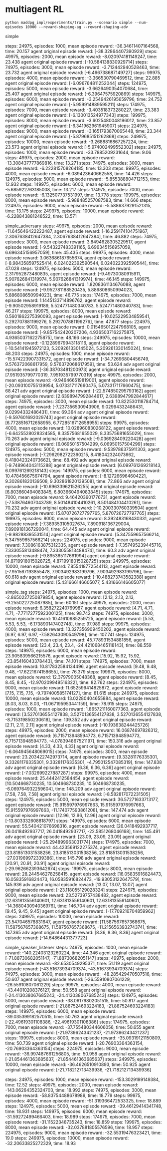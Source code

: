# multiagent RL

```
python maddpg_impl/experiments/train.py --scenario simple --num-episodes 10000 --reward-shaping-ag --reward-shaping-adv
```
simple

steps: 24975, episodes: 1000, mean episode reward: -36.34611407164568, time: 20.157
agent original episode reward: [-38.32864407390929]
steps: 49975, episodes: 2000, mean episode reward: -8.020974181149247, time: 23.438
agent original episode reward: [-10.584138830929714]
steps: 74975, episodes: 3000, mean episode reward: -3.712442940528463, time: 23.732
agent original episode reward: [-6.466738687149727]
steps: 99975, episodes: 4000, mean episode reward: -3.366530790469512, time: 22.885
agent original episode reward: [-6.096764811252044]
steps: 124975, episodes: 5000, mean episode reward: -3.6626490354070684, time: 25.407
agent original episode reward: [-6.39647575920869]
steps: 149975, episodes: 6000, mean episode reward: -3.2549426195659796, time: 24.752
agent original episode reward: [-5.959914889595211]
steps: 174975, episodes: 7000, mean episode reward: -3.403518373280227, time: 23.383
agent original episode reward: [-6.130013524977343]
steps: 199975, episodes: 8000, mean episode reward: -3.6025480048196012, time: 23.857
agent original episode reward: [-6.341962961945907]
steps: 224975, episodes: 9000, mean episode reward: -3.1651793870065448, time: 23.344
agent original episode reward: [-5.879685151262868]
steps: 249975, episodes: 10000, mean episode reward: -3.2688816867257224, time: 23.573
agent original episode reward: [-5.974002499552302]
steps: 24975, episodes: 1000, mean episode reward: -33.7885209231644, time: 9.06
steps: 49975, episodes: 2000, mean episode reward: -13.308437777869816, time: 13.271
steps: 74975, episodes: 3000, mean episode reward: -6.222815708264185, time: 13.303
steps: 99975, episodes: 4000, mean episode reward: -6.089423640662558, time: 14.426
steps: 124975, episodes: 5000, mean episode reward: -5.855388804712153, time: 12.932
steps: 149975, episodes: 6000, mean episode reward: -5.685922763185008, time: 13.217
steps: 174975, episodes: 7000, mean episode reward: -6.132507737531997, time: 13.778
steps: 199975, episodes: 8000, mean episode reward: -5.988485257087583, time: 14.666
steps: 224975, episodes: 9000, mean episode reward: -5.5886379291521315, time: 13.175
steps: 249975, episodes: 10000, mean episode reward: -6.228843881248522, time: 13.571

simple_adversary
steps: 49975, episodes: 2000, mean episode reward: -11.645646422222487, agent episode reward: [-16.259174104751967, 2.3067638412647384, 2.3067638412647384], time: 46.882
steps: 74975, episodes: 3000, mean episode reward: 3.8494628305229517, agent episode reward: [-9.543227483391165, 6.696345156957059, 6.696345156957059], time: 45.435
steps: 99975, episodes: 4000, mean episode reward: 3.063686187655674, agent episode reward: [-8.984358597525414, 6.024022392590544, 6.024022392590544], time: 47.028
steps: 124975, episodes: 5000, mean episode reward: 2.317952873480835, agent episode reward: [-9.49730080915911, 5.907626841319974, 5.907626841319974], time: 46.145
steps: 149975, episodes: 6000, mean episode reward: 1.8208361134676088, agent episode reward: [-9.952781188520435, 5.886808650994023, 5.886808650994023], time: 46.775
steps: 174975, episodes: 7000, mean episode reward: 1.1445133714896762, agent episode reward: [-9.90502958919189, 5.524771480340783, 5.524771480340783], time: 46.217
steps: 199975, episodes: 8000, mean episode reward: 0.5601862275390093, agent episode reward: [-10.025229534859541, 5.292707881199276, 5.292707881199276], time: 47.877
steps: 224975, episodes: 9000, mean episode reward: 0.015465012247968105, agent episode reward: [-9.857542420207206, 4.9365037162275875, 4.9365037162275875], time: 48.166
steps: 249975, episodes: 10000, mean episode reward: -0.12289679943118116, agent episode reward: [-10.54141945972123, 5.209261330145024, 5.209261330145024], time: 48.203
steps: 24975, episodes: 1000, mean episode reward: -15.574223907331572, agent episode reward: [-34.72696804456749, 9.576372068617959, 9.576372068617959], time: 53.624
adv agent original episode reward: [-36.38703481200973]
agent original episode reward: [7.951935799770319, 7.951935799770319]
steps: 49975, episodes: 2000, mean episode reward: -9.946466519819001, agent episode reward: [-20.093100755139954, 5.073317117660475, 5.073317117660475], time: 68.421
adv agent original episode reward: [-22.574850295793162]
agent original episode reward: [2.6398947992844617, 2.6398947992844617]
steps: 74975, episodes: 3000, mean episode reward: 10.822530118784714, agent episode reward: [-7.237356530943906, 9.02994332486431, 9.02994332486431], time: 69.364
adv agent original episode reward: [-9.597601692029743]
agent original episode reward: [6.7728516712658955, 6.7728516712658955]
steps: 99975, episodes: 4000, mean episode reward: 10.028960830268122, agent episode reward: [-6.6425528028324585, 8.33575681655029, 8.33575681655029], time: 70.263
adv agent original episode reward: [-9.036928409220428]
agent original episode reward: [6.06950157504299, 6.06950157504299]
steps: 124975, episodes: 5000, mean episode reward: 9.539786375911303, agent episode reward: [-7.2962982722360215, 8.418042324073662, 8.418042324073662], time: 68.492
adv agent original episode reward: [-9.748964043115288]
agent original episode reward: [6.099761269218143, 6.099761269218143]
steps: 149975, episodes: 6000, mean episode reward: 10.478456675674794, agent episode reward: [-8.127266964604221, 9.302861820139508, 9.302861820139508], time: 72.866
adv agent original episode reward: [-10.696339621526255]
agent original episode reward: [6.803660494083845, 6.803660494083845]
steps: 174975, episodes: 7000, mean episode reward: 9.464203601776731, agent episode reward: [-7.538764607043789, 8.501484104410261, 8.501484104410261], time: 70.232
adv agent original episode reward: [-10.200330760339504]
agent original episode reward: [5.870726727797765, 5.870726727797765]
steps: 199975, episodes: 8000, mean episode reward: 8.392483168430331, agent episode reward: [-7.389353105027674, 7.890918136729004, 7.890918136729004], time: 64.445
adv agent original episode reward: [-9.98288395531514]
agent original episode reward: [5.347559657566214, 5.347559657566214]
steps: 224975, episodes: 9000, mean episode reward: 7.3086163875312335, agent episode reward: [-7.357495239445716, 7.333055813488474, 7.333055813488474], time: 60.3
adv agent original episode reward: [-9.895365117661994]
agent original episode reward: [4.8719918015028725, 4.8719918015028725]
steps: 249975, episodes: 10000, mean episode reward: 7.855418772544113, agent episode reward: [-7.951567193855478, 7.903492983199796, 7.903492983199796], time: 60.618
adv agent original episode reward: [-10.488273743582388]
agent original episode reward: [5.431666146605077, 5.431666146605077]

simple_tag
steps: 24975, episodes: 1000, mean episode reward: -2.8650227250879854, agent episode reward: [2.13, 2.13, 2.13, -9.255022725087985], time: 60.151
steps: 49975, episodes: 2000, mean episode reward: 6.358272240769987, agent episode reward: [4.71, 4.71, 4.71, -7.7717277592300125], time: 98.742
steps: 74975, episodes: 3000, mean episode reward: 10.41610985259725, agent episode reward: [5.53, 5.53, 5.53, -6.173890147402748], time: 97.989
steps: 99975, episodes: 4000, mean episode reward: 13.327356909450202, agent episode reward: [6.97, 6.97, 6.97, -7.582643090549798], time: 107.741
steps: 124975, episodes: 5000, mean episode reward: 45.778931534881856, agent episode reward: [23.4, 23.4, 23.4, -24.421068465118143], time: 88.559
steps: 149975, episodes: 6000, mean episode reward: 23.905839566215576, agent episode reward: [15.92, 15.92, 15.92, -23.85416043378443], time: 74.101
steps: 174975, episodes: 7000, mean episode reward: 10.817832584134496, agent episode reward: [9.48, 9.48, 9.48, -17.6221674158655], time: 76.379
steps: 199975, episodes: 8000, mean episode reward: 12.37979005048368, agent episode reward: [8.45, 8.45, 8.45, -12.970209949516322], time: 82.762
steps: 224975, episodes: 9000, mean episode reward: 11.652599414825872, agent episode reward: [7.15, 7.15, 7.15, -9.797400585174127], time: 81.615
steps: 249975, episodes: 10000, mean episode reward: 13.02280404655884, agent episode reward: [8.03, 8.03, 8.03, -11.067195953441159], time: 78.915
steps: 24975, episodes: 1000, mean episode reward: 1.8657211160077363, agent episode reward: [3.5270136554127838, 3.5270136554127838, 3.5270136554127838, -8.715319850230618], time: 139.352
adv agent original episode reward: [2.11, 2.11, 2.11]
agent original episode reward: [-10.193638244425726]
steps: 49975, episodes: 2000, mean episode reward: 16.06874697826312, agent episode reward: [6.715713948594773, 6.715713948594773, 6.715713948594773, -4.078394867521197], time: 150.316
adv agent original episode reward: [4.33, 4.33, 4.33]
agent original episode reward: [-6.064945648069015]
steps: 74975, episodes: 3000, mean episode reward: 23.203422742973714, agent episode reward: [9.33281176335301, 9.33281176335301, 9.33281176335301, -4.795012547085319], time: 147.838
adv agent original episode reward: [6.36, 6.36, 6.36]
agent original episode reward: [-7.032699227887287]
steps: 99975, episodes: 4000, mean episode reward: 25.4442412584454, agent episode reward: [10.504668730235, 10.504668730235, 10.504668730235, -6.069764932259604], time: 148.209
adv agent original episode reward: [7.58, 7.58, 7.58]
agent original episode reward: [-8.582817072231505]
steps: 124975, episodes: 5000, mean episode reward: 36.57271633713177, agent episode reward: [15.915597976997663, 15.915597976997663, 15.915597976997663, -11.174077593861208], time: 147.474
adv agent original episode reward: [12.96, 12.96, 12.96]
agent original episode reward: [-13.803332608818797]
steps: 149975, episodes: 6000, mean episode reward: 55.540421076698316, agent episode reward: [26.0418492937717, 26.0418492937717, 26.0418492937717, -22.5851268046168], time: 145.491
adv agent original episode reward: [23.09, 23.09, 23.09]
agent original episode reward: [-25.294899963031774]
steps: 174975, episodes: 7000, mean episode reward: 44.423569122275374, agent episode reward: [23.818513031538256, 23.818513031538256, 23.818513031538256, -27.031969972339386], time: 145.798
adv agent original episode reward: [20.91, 20.91, 20.91]
agent original episode reward: [-29.962662393642674]
steps: 199975, episodes: 8000, mean episode reward: 28.244546278258415, agent episode reward: [16.05835916824473, 16.05835916824473, 16.05835916824473, -19.93053122647579], time: 145.936
adv agent original episode reward: [13.07, 13.07, 13.07]
agent original episode reward: [-23.118055129028324]
steps: 224975, episodes: 9000, mean episode reward: 23.52739757438482, agent episode reward: [12.631813556140601, 12.631813556140601, 12.631813556140601, -14.368043094036976], time: 146.704
adv agent original episode reward: [9.45, 9.45, 9.45]
agent original episode reward: [-17.709216704859962]
steps: 249975, episodes: 10000, mean episode reward: 23.547046578831647, agent episode reward: [11.587567657368675, 11.587567657368675, 11.587567657368675, -11.215656393274374], time: 147.365
adv agent original episode reward: [8.36, 8.36, 8.36]
agent original episode reward: [-14.64864431377723]

simple_speaker_listener
steps: 24975, episodes: 1000, mean episode reward: -140.22403123260224, time: 44.346
agent original episode reward: [-71.88730682051147, -71.88730682051147]
steps: 49975, episodes: 2000, mean episode reward: -82.6530549295371, time: 51.119
agent original episode reward: [-43.51673934709374, -43.51673934709374]
steps: 74975, episodes: 3000, mean episode reward: -48.285429470507516, time: 50.607
agent original episode reward: [-26.55910807061229, -26.55910807061229]
steps: 99975, episodes: 4000, mean episode reward: -43.44010208376127, time: 50.558
agent original episode reward: [-24.413038067685243, -24.413038067685243]
steps: 124975, episodes: 5000, mean episode reward: -38.06179802051515, time: 50.817
agent original episode reward: [-21.887524693224183, -21.887524693224183]
steps: 149975, episodes: 6000, mean episode reward: -39.035399182570515, time: 50.763
agent original episode reward: [-22.49619301108386, -22.49619301108386]
steps: 174975, episodes: 7000, mean episode reward: -37.755480344606056, time: 50.655
agent original episode reward: [-21.97396243421237, -21.97396243421237]
steps: 199975, episodes: 8000, mean episode reward: -35.09319121150809, time: 50.739
agent original episode reward: [-20.76903364363154, -20.76903364363154]
steps: 224975, episodes: 9000, mean episode reward: -36.997487661256805, time: 50.958
agent original episode reward: [-21.854461363685637, -21.854461363685637]
steps: 249975, episodes: 10000, mean episode reward: -36.4626510910893, time: 50.925
agent original episode reward: [-21.718212713439936, -21.718212713439936]

steps: 24975, episodes: 1000, mean episode reward: -153.3029199149384, time: 12.52
steps: 49975, episodes: 2000, mean episode reward: -143.06264352324703, time: 18.992
steps: 74975, episodes: 3000, mean episode reward: -58.83754488678989, time: 18.779
steps: 99975, episodes: 4000, mean episode reward: -51.319366472533325, time: 18.889
steps: 124975, episodes: 5000, mean episode reward: -39.46129414341748, time: 18.931
steps: 149975, episodes: 6000, mean episode reward: -31.59272499466403, time: 18.989
steps: 174975, episodes: 7000, mean episode reward: -31.11522348735243, time: 18.859
steps: 199975, episodes: 8000, mean episode reward: -32.037881805576596, time: 18.957
steps: 224975, episodes: 9000, mean episode reward: -32.55319476323421, time: 19.0
steps: 249975, episodes: 10000, mean episode reward: -32.20633825272329, time: 18.93